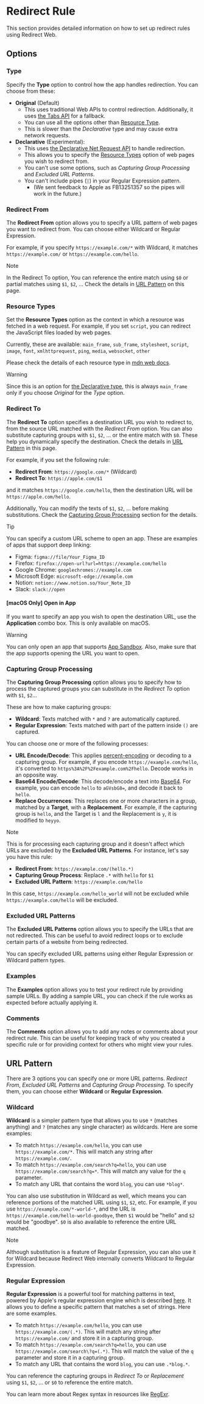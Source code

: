 # Redirect Rule

This section provides detailed information on how to set up redirect rules using Redirect Web.

## Options

### Type

Specify the **Type** option to control how the app handles redirection. You can choose from these:

* **Original** (Default)
    * This uses traditional Web APIs to control redirection. Additionally, it uses [the Tabs API](https://developer.mozilla.org/en-US/docs/Mozilla/Add-ons/WebExtensions/API/tabs) for a fallback.
    * You can use all the options other than [Resource Type](#resource-type).
    * This is slower than the *Declarative* type and may cause extra network requests.
* **Declarative** (Experimental):
    * This uses [the Declarative Net Request API](https://developer.apple.com/documentation/safariservices/safari_web_extensions/blocking_content_with_your_safari_web_extension) to handle redirection.
    * This allows you to specify the [Resource Types](#resource-types) option of web pages you wish to redirect from.
    * You can't use some options, such as *Capturing Group Processing* and *Excluded URL Patterns*.
    * You can't include pipes (`|`) in your Regular Expression pattern.
        * (We sent feedback to Apple as FB13251357 so the pipes will work in the future.)

### Redirect From

The **Redirect From** option allows you to specify a URL pattern of web pages you want to redirect from. You can choose either Wildcard or Regular Expression.

For example, if you specify `https://example.com/*` with Wildcard, it matches `https://example.com/` or `https://example.com/hello`.

> [!NOTE]
> In the Redirect To option, You can reference the entire match using `$0` or partial matches using `$1`, `$2`, ... Check the details in [URL Pattern](#url-pattern) on this page.

### Resource Types

Set the **Resource Types** option as the context in which a resource was fetched in a web request.
For example, if you set `script`, you can redirect the JavaScript files loaded by web pages.

Currently, these are available: 
`main_frame`, `sub_frame`, `stylesheet`, `script`, `image`, `font`, `xmlhttprequest`, `ping`, `media`, `websocket`, `other`

Please check the details of each resource type in [mdn web docs](https://developer.mozilla.org/en-US/docs/Mozilla/Add-ons/WebExtensions/API/declarativeNetRequest/ResourceType).

> [!WARNING]
> Since this is an option for [the Declarative type](#type), this is always `main_frame` only if you choose *Original* for the *Type* option.

### Redirect To

The **Redirect To** option specifies a destination URL you wish to redirect to, from the source URL matched with the *Redirect From* option. You can also substitute capturing groups with `$1`, `$2`, ... or the entire match with `$0`. These help you dynamically specify the destination. Check the details in [URL Pattern](#url-pattern) in this page.

For example, if you set the following rule:

* **Redirect From**: `https://google.com/*` (Wildcard)
* **Redirect To**: `https://apple.com/$1`

and it matches `https://google.com/hello`, then the destination URL will be `https://apple.com/hello`.

Additionally, You can modify the texts of `$1`, `$2`, ... before making substitutions. Check the [Capturing Group Processing](#capturing-group-processing) section for the details.

> [!TIP]
> You can specify a custom URL scheme to open an app. These are examples of apps that support deep linking:
>
> * Figma: `figma://file/Your_Figma_ID`
> * Firefox: `firefox://open-url?url=https://example.com/hello`
> * Google Chrome: `googlechromes://example.com`
> * Microsoft Edge: `microsoft-edge://example.com`
> * Notion: `notion://www.notion.so/Your_Note_ID`
> * Slack: `slack://open`

#### [macOS Only] Open in App

If you want to specify an app you wish to open the destination URL, use the **Application** combo box. This is only available on macOS.

> [!WARNING]
> You can only open an app that supports [App Sandbox](https://developer.apple.com/documentation/security/app_sandbox). Also, make sure that the app supports opening the URL you want to open.

### Capturing Group Processing

The **Capturing Group Processing** option allows you to specify how to process the captured groups you can substitute in the *Redirect To* option with `$1`, `$2`...

These are how to make capturing groups:

* **Wildcard**: Texts matched with `*` and `?` are automatically captured.
* **Regular Expression**: Texts matched with part of the pattern inside `()` are captured.

You can choose one or more of the following processes:

* **URL Encode/Decode**: This applies [percent-encoding](https://en.wikipedia.org/wiki/Percent-encoding) or decoding to a capturing group. For example, if you encode `https://example.com/hello`, it's converted to `https%3A%2F%2Fexample.com%2Fhello`. Decode works in an opposite way.
* **Base64 Encode/Decode**: This decode/encode a text into [Base64](https://en.wikipedia.org/wiki/Base64). For example, you can encode `hello` to `aGVsbG8=`, and decode it back to `hello`.
* **Replace Occurrences**: This replaces one or more characters in a group, matched by a **Target**, with a **Replacement**. For example, if the capturing group is `hello`, and the Target is `l` and the Replacement is `y`, it is modified to `heyyo`.

> [!NOTE]
> This is for processing each capturing group and it doesn't affect which URLs are excluded by the **Excluded URL Patterns**. For instance, let's say you have this rule:
>
> * **Redirect From**: `https://example.com/(hello.*)`
> * **Capturing Group Process**: Replace `.*` with `hello` for `$1`
> * **Excluded URL Pattern**: `https://example.com/hello`
>
> In this case, `https://example.com/hello_world` will not be excluded while `https://example.com/hello` will be excluded.

### Excluded URL Patterns

The **Excluded URL Patterns** option allows you to specify the URLs that are not redirected. This can be useful to avoid redirect loops or to exclude certain parts of a website from being redirected.

You can specify excluded URL patterns using either Regular Expression or Wildcard pattern types.

### Examples

The **Examples** option allows you to test your redirect rule by providing sample URLs. By adding a sample URL, you can check if the rule works as expected before actually applying it.

### Comments

The **Comments** option allows you to add any notes or comments about your redirect rule. This can be useful for keeping track of why you created a specific rule or for providing context for others who might view your rules.

## URL Pattern

There are 3 options you can specify one or more URL patterns. *Redirect From*, *Excluded URL Patterns* and *Capturing Group Processing*. To specify them, you can choose either **Wildcard** or **Regular Expression**.

### Wildcard

**Wildcard** is a simpler pattern type that allows you to use `*` (matches anything) and `?`  (matches any single character) as wildcards. Here are some examples:

- To match `https://example.com/hello`, you can use `https://example.com/*`. This will match any string after `https://example.com/`.
- To match `https://example.com/search?q=hello`, you can use `https://example.com/search?q=*`. This will match any value for the `q` parameter.
- To match any URL that contains the word `blog`, you can use `*blog*`.

You can also use substitution in Wildcard as well, which means you can reference portions of the matched URL using `$1`, `$2`, etc. For example, if you use `https://example.com/*-world-*`, and the URL is `https://example.com/hello-world-goodbye`, then `$1` would be "hello" and `$2` would be "goodbye". `$0` is also available to reference the entire URL matched.

> [!Note]
> Although substitution is a feature of Regular Expression, you can also use it for Wildcard because Redirect Web internally converts Wildcard to Regular Expression.

### Regular Expression

**Regular Expression** is a powerful tool for matching patterns in text, powered by Apple's regular expression engine which is described [here](https://developer.apple.com/documentation/foundation/nsregularexpression#1661042). It allows you to define a specific pattern that matches a set of strings. Here are some examples.

- To match `https://example.com/hello`, you can use `https://example.com/(.*)`. This will match any string after `https://example.com/` and store it in a capturing group.
- To match `https://example.com/search?q=hello`, you can use `https://example.com/search\?q=(.*)`. This will match the value of the `q` parameter and store it in a capturing group.
- To match any URL that contains the word `blog`, you can use `.*blog.*`.

You can reference the capturing groups in *Redirect To* or *Replacement* using `$1`, `$2`, ... or `$0` to reference the entire match.

You can learn more about Regex syntax in resources like [RegExr](https://regexr.com/).
